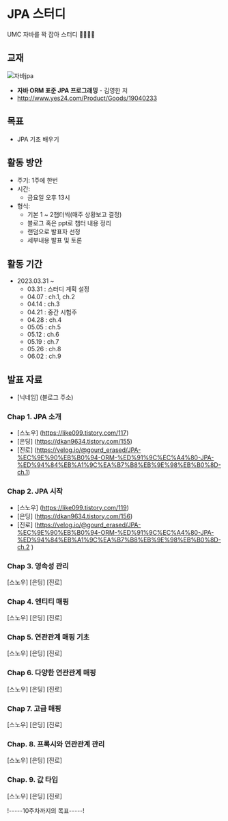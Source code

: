 # JPA 스터디
 UMC 자바를 꽉 잡아 스터디 👊🏻👊🏻

## 교재
![자바jpa](https://user-images.githubusercontent.com/117848386/229035000-0711aebf-46ef-4761-b980-d58661726c2d.jpg)

- **자바 ORM 표준 JPA 프로그래밍**  - 김영한 저
- http://www.yes24.com/Product/Goods/19040233
  
## 목표
- JPA 기초 배우기

## 활동 방안
- 주기: 1주에 한번
- 시간: 
  - 금요일 오후 13시
- 형식: 
  - 기본 1 ~ 2챕터씩(매주 상황보고 결정)
  - 블로그 혹은 ppt로 챕터 내용 정리
  - 랜덤으로 발표자 선정
  - 세부내용 발표 및 토론

## 활동 기간
- 2023.03.31 ~
  - 03.31 : 스터디 계획 설정 
  - 04.07 : ch.1, ch.2
  - 04.14 : ch.3
  - 04.21 : 중간 시험주
  - 04.28 : ch.4
  - 05.05 : ch.5
  - 05.12 : ch.6
  - 05.19 : ch.7
  - 05.26 : ch.8
  - 06.02 : ch.9

## 발표 자료
- [닉네임] (블로그 주소)
### Chap 1. JPA 소개
- [스노우] (https://like099.tistory.com/117)
- [은딩] (https://dkan9634.tistory.com/155)
- [진로] (https://velog.io/@gourd_erased/JPA-%EC%9E%90%EB%B0%94-ORM-%ED%91%9C%EC%A4%80-JPA-%ED%94%84%EB%A1%9C%EA%B7%B8%EB%9E%98%EB%B0%8D-ch.1)

### Chap 2. JPA 시작
- [스노우] (https://like099.tistory.com/119)
- [은딩] (https://dkan9634.tistory.com/156)
- [진로] (https://velog.io/@gourd_erased/JPA-%EC%9E%90%EB%B0%94-ORM-%ED%91%9C%EC%A4%80-JPA-%ED%94%84%EB%A1%9C%EA%B7%B8%EB%9E%98%EB%B0%8D-ch.2 )

### Chap 3. 영속성 관리
[스노우] 
[은딩] 
[진로] 

### Chap 4. 엔티티 매핑
[스노우] 
[은딩] 
[진로] 

### Chap 5. 연관관계 매핑 기초
[스노우] 
[은딩] 
[진로] 

### Chap 6. 다양한 연관관계 매핑
[스노우] 
[은딩] 
[진로] 

### Chap 7. 고급 매핑
[스노우] 
[은딩] 
[진로] 

### Chap. 8. 프록시와 연관관계 관리
[스노우] 
[은딩] 
[진로] 

### Chap. 9. 값 타입
[스노우] 
[은딩] 
[진로] 

!-----10주차까지의 목표-----!
